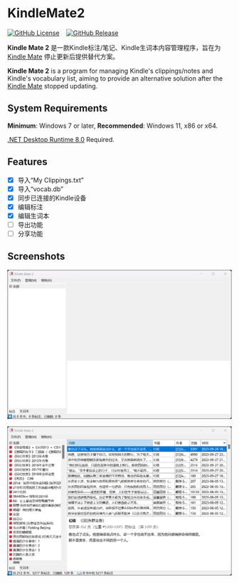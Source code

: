 # KindleMate2

[![GitHub License](https://img.shields.io/github/license/lzcapp/KindleMate2?style=for-the-badge)](https://github.com/lzcapp/KindleMate2?tab=MIT-1-ov-file) &ensp; [![GitHub Release](https://img.shields.io/github/v/release/lzcapp/KindleMate2?style=for-the-badge)](https://github.com/lzcapp/KindleMate2/releases/latest)

**Kindle Mate 2** 是一款Kindle标注/笔记、Kindle生词本内容管理程序，旨在为 [Kindle Mate](https://web.archive.org/web/20231205072358/https://kmate.me/) 停止更新后提供替代方案。

**Kindle Mate 2** is a program for managing Kindle's clippings/notes and Kindle's vocabulary list, aiming to provide an alternative solution after the [Kindle Mate](https://web.archive.org/web/20231205072358/https://kmate.me/) stopped updating.

## System Requirements

**Minimum**: Windows 7 or later, **Recommended**: Windows 11, x86 or x64.

[.NET Desktop Runtime 8.0](https://dotnet.microsoft.com/en-us/download/dotnet/8.0) Required.

## Features

- [x] 导入“My Clippings.txt”
- [x] 导入“vocab.db”
- [x] 同步已连接的Kindle设备
- [x] 编辑标注
- [x] 编辑生词本
- [ ] 导出功能
- [ ] 分享功能

## Screenshots

![Screenshots 01](Screenshots/01.png)

![Screenshots 02](Screenshots/02.png)
